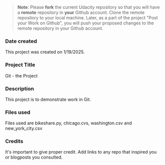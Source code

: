 >**Note**: Please **fork** the current Udacity repository so that you will have a **remote** repository in **your** Github account. Clone the remote repository to your local machine. Later, as a part of the project "Post your Work on Github", you will push your proposed changes to the remote repository in your Github account.

### Date created
This project was created on 1/19/2025.

### Project Title
Git - the Project

### Description
This project is to demonstrate work in Git.

### Files used
Files used are bikeshare.py, chicago.cvs, washington.csv and 
new_york_city.csv

### Credits
It's important to give proper credit. Add links to any repo that inspired you or blogposts you consulted.

